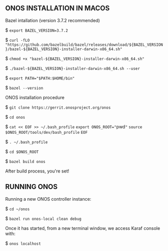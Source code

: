 ONOS INSTALLATION IN MACOS
--------------------------
Bazel intallation (version 3.7.2 recommended)

$ `export BAZEL_VERSION=3.7.2`

$ `curl -fLO "https://github.com/bazelbuild/bazel/releases/download/${BAZEL_VERSION}/bazel-${BAZEL_VERSION}-installer-darwin-x86_64.sh"`

$ `chmod +x "bazel-${BAZEL_VERSION}-installer-darwin-x86_64.sh"`

$ `./bazel-${BAZEL_VERSION}-installer-darwin-x86_64.sh --user`

$ `export PATH="$PATH:$HOME/bin"`

$ `bazel --version`

ONOS installation procedure

$ `git clone https://gerrit.onosproject.org/onos`

$ `cd onos`

$ `cat << EOF >> ~/.bash_profile`
`export ONOS_ROOT="`pwd`"`
`source $ONOS_ROOT/tools/dev/bash_profile`
`EOF`

$ `. ~/.bash_profile`

$ `cd $ONOS_ROOT`

$ `bazel build onos`

After build process, you're set!

RUNNING ONOS
------------
Running a new ONOS controller instance:

$ `cd ~/onos`

$ `bazel run onos-local clean debug`

Once it has started, from a new terminal window, we access Karaf console with:

$ `onos localhost`
